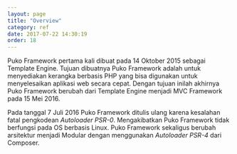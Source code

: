 ```yaml
---
layout: page
title: "Overview"
category: ref
date: 2017-07-22 14:30:19
order: 18
---
```




Puko Framework pertama kali dibuat pada 14 Oktober 2015 sebagai Template Engine.
Tujuan dibuatnya Puko Framework adalah untuk menyediakan kerangka berbasis PHP 
yang bisa digunakan untuk menyelesaikan aplikasi web secara cepat.
Dengan tujuan inilah akhirnya Puko Framework berubah dari Template Engine menjadi MVC Framework pada 15 Mei 2016.

Pada tanggal 7 Juli 2016 Puko Framework ditulis ulang karena kesalahan fatal pengkodean *Autoloader PSR-0*. 
Mengakibatkan Puko Framework tidak berfungsi pada OS berbasis Linux.
Puko Framework sekaligus berubah arsitektur menjadi Modular dengan menggunakan *Autoloader PSR-4* dari Composer.
